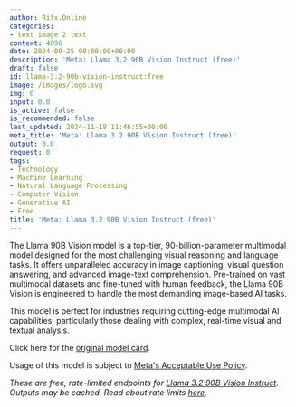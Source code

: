 ```yaml
---
author: Rifx.Online
categories:
- text image 2 text
context: 4096
date: 2024-09-25 00:00:00+00:00
description: 'Meta: Llama 3.2 90B Vision Instruct (free)'
draft: false
id: llama-3.2-90b-vision-instruct:free
image: /images/logo.svg
img: 0
input: 0.0
is_active: false
is_recommended: false
last_updated: 2024-11-18 11:46:55+00:00
meta_title: 'Meta: Llama 3.2 90B Vision Instruct (free)'
output: 0.0
request: 0
tags:
- Technology
- Machine Learning
- Natural Language Processing
- Computer Vision
- Generative AI
- Free
title: 'Meta: Llama 3.2 90B Vision Instruct (free)'
---
```
















The Llama 90B Vision model is a top-tier, 90-billion-parameter multimodal model designed for the most challenging visual reasoning and language tasks. It offers unparalleled accuracy in image captioning, visual question answering, and advanced image-text comprehension. Pre-trained on vast multimodal datasets and fine-tuned with human feedback, the Llama 90B Vision is engineered to handle the most demanding image-based AI tasks.

This model is perfect for industries requiring cutting-edge multimodal AI capabilities, particularly those dealing with complex, real-time visual and textual analysis.

Click here for the [original model card](https://github.com/meta-llama/llama-models/blob/main/models/llama3_2/MODEL_CARD_VISION.md).

Usage of this model is subject to [Meta's Acceptable Use Policy](https://www.llama.com/llama3/use-policy/).

_These are free, rate-limited endpoints for [Llama 3.2 90B Vision Instruct](/meta-llama/llama-3.2-90b-vision-instruct). Outputs may be cached. Read about rate limits [here](/docs/limits)._

